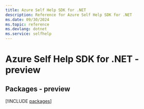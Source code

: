 ```yaml
---
title: Azure Self Help SDK for .NET
description: Reference for Azure Self Help SDK for .NET
ms.date: 09/30/2024
ms.topic: reference
ms.devlang: dotnet
ms.service: selfhelp
---
```

# Azure Self Help SDK for .NET - preview
## Packages - preview
[!INCLUDE [packages](self-help-index.md)]